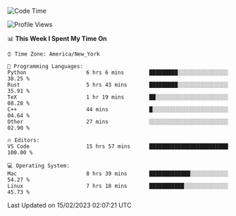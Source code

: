 <!--START_SECTION:waka-->
![Code Time](http://img.shields.io/badge/Code%20Time-150%20hrs%2058%20mins-blue)

![Profile Views](http://img.shields.io/badge/Profile%20Views-8-blue)

📊 **This Week I Spent My Time On** 

```text
⌚︎ Time Zone: America/New_York

💬 Programming Languages: 
Python                   6 hrs 6 mins        █████████░░░░░░░░░░░░░░░░   38.25 % 
Rust                     5 hrs 43 mins       █████████░░░░░░░░░░░░░░░░   35.91 % 
TeX                      1 hr 19 mins        ██░░░░░░░░░░░░░░░░░░░░░░░   08.28 % 
C++                      44 mins             █░░░░░░░░░░░░░░░░░░░░░░░░   04.64 % 
Other                    27 mins             ░░░░░░░░░░░░░░░░░░░░░░░░░   02.90 % 

🔥 Editors: 
VS Code                  15 hrs 57 mins      █████████████████████████   100.00 % 

💻 Operating System: 
Mac                      8 hrs 39 mins       █████████████░░░░░░░░░░░░   54.27 % 
Linux                    7 hrs 18 mins       ███████████░░░░░░░░░░░░░░   45.73 % 

```


 Last Updated on 15/02/2023 02:07:21 UTC
<!--END_SECTION:waka-->
